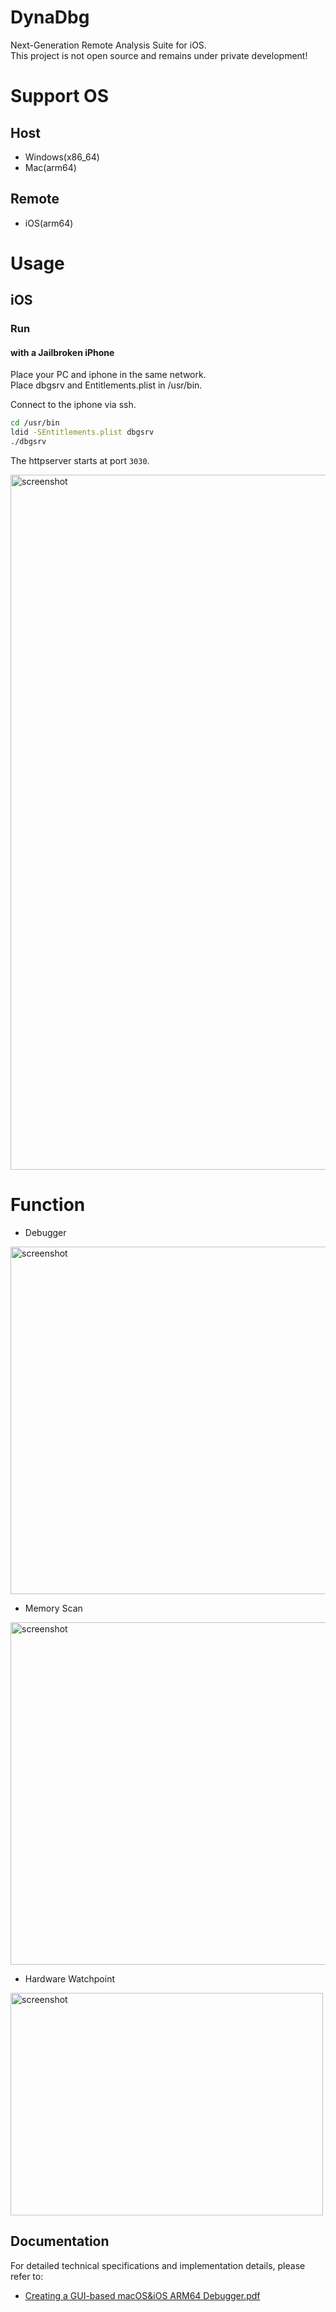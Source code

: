 # DynaDbg
Next-Generation Remote Analysis Suite for iOS.  
This project is not open source and remains under private development!

# Support OS

## Host
- Windows(x86_64)
- Mac(arm64)

## Remote
- iOS(arm64)
  
# Usage

## iOS

### Run

#### with a Jailbroken iPhone

Place your PC and iphone in the same network.  
Place dbgsrv and Entitlements.plist in /usr/bin.

Connect to the iphone via ssh.

```sh
cd /usr/bin
ldid -SEntitlements.plist dbgsrv
./dbgsrv
```

The httpserver starts at port `3030`.

<img width="1512" height="1112" alt="screenshot" src="https://github.com/user-attachments/assets/35b2d9ae-4102-49f9-af44-ba2859334cda" />

# Function

- Debugger
<img width="772" height="556" alt="screenshot" src="https://github.com/user-attachments/assets/84fe1dae-7471-48e9-be53-f0b9a35c8161" />

- Memory Scan
<img width="661" height="548" alt="screenshot" src="https://github.com/user-attachments/assets/10de5089-7496-44e6-b681-de943e711d0b" />

- Hardware Watchpoint
<img width="500" height="356" alt="screenshot" src="https://github.com/user-attachments/assets/15a068cb-e77b-408e-a9e5-2d5482c5adbf" />

## Documentation

For detailed technical specifications and implementation details, please refer to:
- [Creating a GUI-based macOS&iOS ARM64 Debugger.pdf](doc/Creating%20a%20GUI-based%20macOS&iOS%20ARM64%20Debugger.pdf)
